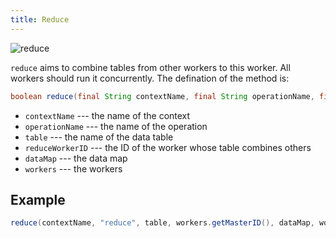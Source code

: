 ```yaml
---
title: Reduce
---
```


![reduce](/img/reduce.png)

`reduce` aims to combine tables from other workers to this worker. All workers should run it concurrently. The defination of the method is:
```java
boolean reduce(final String contextName, final String operationName, final Table<P> table, final int reduceWorkerID, final DataMap dataMap, final Workers workers)
```

* `contextName` --- the name of the context
* `operationName` --- the name of the operation
* `table` --- the name of the data table
* `reduceWorkerID` --- the ID of the worker whose table combines others
* `dataMap` --- the data map
* `workers` --- the workers

## Example
```java
reduce(contextName, "reduce", table, workers.getMasterID(), dataMap, workers);
```